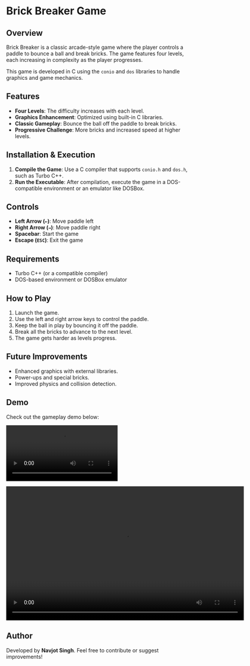 # Brick Breaker Game

## Overview
Brick Breaker is a classic arcade-style game where the player controls a paddle to bounce a ball and break bricks. The game features four levels, each increasing in complexity as the player progresses.

This game is developed in C using the `conio` and `dos` libraries to handle graphics and game mechanics.

## Features
- **Four Levels**: The difficulty increases with each level.
- **Graphics Enhancement**: Optimized using built-in C libraries.
- **Classic Gameplay**: Bounce the ball off the paddle to break bricks.
- **Progressive Challenge**: More bricks and increased speed at higher levels.

## Installation & Execution
1. **Compile the Game**: Use a C compiler that supports `conio.h` and `dos.h`, such as Turbo C++.
2. **Run the Executable**: After compilation, execute the game in a DOS-compatible environment or an emulator like DOSBox.

## Controls
- **Left Arrow (`←`)**: Move paddle left
- **Right Arrow (`→`)**: Move paddle right
- **Spacebar**: Start the game
- **Escape (`ESC`)**: Exit the game

## Requirements
- Turbo C++ (or a compatible compiler)
- DOS-based environment or DOSBox emulator

## How to Play
1. Launch the game.
2. Use the left and right arrow keys to control the paddle.
3. Keep the ball in play by bouncing it off the paddle.
4. Break all the bricks to advance to the next level.
5. The game gets harder as levels progress.

## Future Improvements
- Enhanced graphics with external libraries.
- Power-ups and special bricks.
- Improved physics and collision detection.

## Demo
Check out the gameplay demo below:

![Brick Breaker Gameplay](demo.mp4)

<video width="640" height="360" controls>
  <source src="demo.mp4" type="video/mp4">
  Your browser does not support the video tag.
</video>

## Author
Developed by **Navjot Singh**. Feel free to contribute or suggest improvements!


